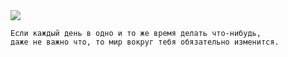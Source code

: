 <!--2017-04-09 07:56:09-->
<img src="/posts/Подборка цитат и афоризмов/tarkovskiy.jpg">

    Если каждый день в одно и то же время делать что-нибудь, 
    даже не важно что, то мир вокруг тебя обязательно изменится. 